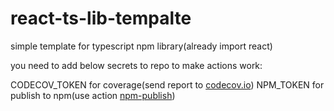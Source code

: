 # react-ts-lib-tempalte
simple template for typescript npm library(already import react)

you need to add below secrets to repo to make actions work:

CODECOV_TOKEN for coverage(send report to [codecov.io](!https://codecov.io))
NPM_TOKEN for publish to npm(use action [npm-publish](!https://github.com/marketplace/actions/npm-publish))